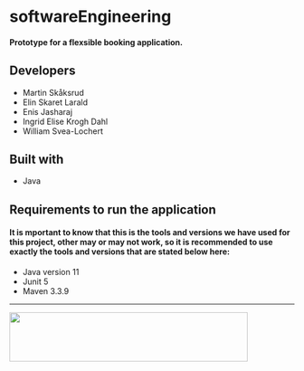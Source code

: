 # softwareEngineering

#### Prototype for a flexsible booking application.
## Developers

- Martin Skåksrud
- Elin Skaret Larald
- Enis Jasharaj
- Ingrid Elise Krogh Dahl
- William Svea-Lochert    


## Built with
- Java

## Requirements to run the application
#### It is mportant to know that this is the tools and versions we have used for this project, other may or may not work, so it is recommended to use exactly the tools and versions that are stated below here:
- Java version 11
- Junit 5
- Maven 3.3.9

<hr>

<img height="87" width="421" src="https://blogg.hiof.no/fremmedsprak/files/2015/02/logo_hiof_sort.png"> </img>


